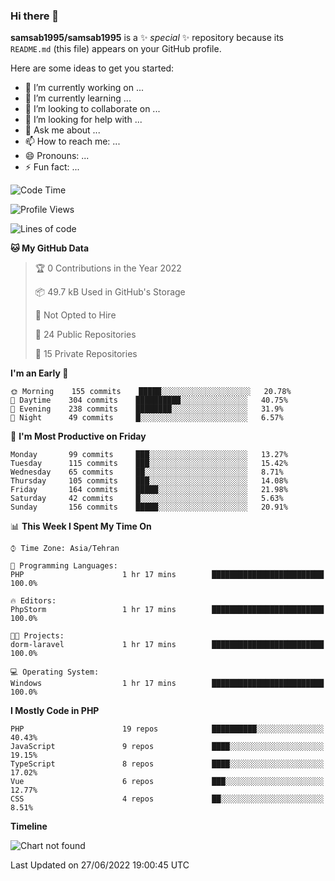 ### Hi there 👋

**samsab1995/samsab1995** is a ✨ _special_ ✨ repository because its `README.md` (this file) appears on your GitHub profile.

Here are some ideas to get you started:

- 🔭 I’m currently working on ...
- 🌱 I’m currently learning ...
- 👯 I’m looking to collaborate on ...
- 🤔 I’m looking for help with ...
- 💬 Ask me about ...
- 📫 How to reach me: ...
- 😄 Pronouns: ...
- ⚡ Fun fact: ...

<!--START_SECTION:waka-->
![Code Time](http://img.shields.io/badge/Code%20Time-0%20secs-blue)

![Profile Views](http://img.shields.io/badge/Profile%20Views-0-blue)

![Lines of code](https://img.shields.io/badge/From%20Hello%20World%20I%27ve%20Written-877%20Thousand%20lines%20of%20code-blue)

**🐱 My GitHub Data** 

> 🏆 0 Contributions in the Year 2022
 > 
> 📦 49.7 kB Used in GitHub's Storage 
 > 
> 🚫 Not Opted to Hire
 > 
> 📜 24 Public Repositories 
 > 
> 🔑 15 Private Repositories  
 > 
**I'm an Early 🐤** 

```text
🌞 Morning    155 commits    █████░░░░░░░░░░░░░░░░░░░░   20.78% 
🌆 Daytime    304 commits    ██████████░░░░░░░░░░░░░░░   40.75% 
🌃 Evening    238 commits    ████████░░░░░░░░░░░░░░░░░   31.9% 
🌙 Night      49 commits     █░░░░░░░░░░░░░░░░░░░░░░░░   6.57%

```
📅 **I'm Most Productive on Friday** 

```text
Monday       99 commits     ███░░░░░░░░░░░░░░░░░░░░░░   13.27% 
Tuesday      115 commits    ███░░░░░░░░░░░░░░░░░░░░░░   15.42% 
Wednesday    65 commits     ██░░░░░░░░░░░░░░░░░░░░░░░   8.71% 
Thursday     105 commits    ███░░░░░░░░░░░░░░░░░░░░░░   14.08% 
Friday       164 commits    █████░░░░░░░░░░░░░░░░░░░░   21.98% 
Saturday     42 commits     █░░░░░░░░░░░░░░░░░░░░░░░░   5.63% 
Sunday       156 commits    █████░░░░░░░░░░░░░░░░░░░░   20.91%

```


📊 **This Week I Spent My Time On** 

```text
⌚︎ Time Zone: Asia/Tehran

💬 Programming Languages: 
PHP                      1 hr 17 mins        █████████████████████████   100.0%

🔥 Editors: 
PhpStorm                 1 hr 17 mins        █████████████████████████   100.0%

🐱‍💻 Projects: 
dorm-laravel             1 hr 17 mins        █████████████████████████   100.0%

💻 Operating System: 
Windows                  1 hr 17 mins        █████████████████████████   100.0%

```

**I Mostly Code in PHP** 

```text
PHP                      19 repos            ██████████░░░░░░░░░░░░░░░   40.43% 
JavaScript               9 repos             ████░░░░░░░░░░░░░░░░░░░░░   19.15% 
TypeScript               8 repos             ████░░░░░░░░░░░░░░░░░░░░░   17.02% 
Vue                      6 repos             ███░░░░░░░░░░░░░░░░░░░░░░   12.77% 
CSS                      4 repos             ██░░░░░░░░░░░░░░░░░░░░░░░   8.51%

```


**Timeline**

![Chart not found](https://raw.githubusercontent.com/samsab1995/samsab1995/main/charts/bar_graph.png) 


 Last Updated on 27/06/2022 19:00:45 UTC
<!--END_SECTION:waka-->
